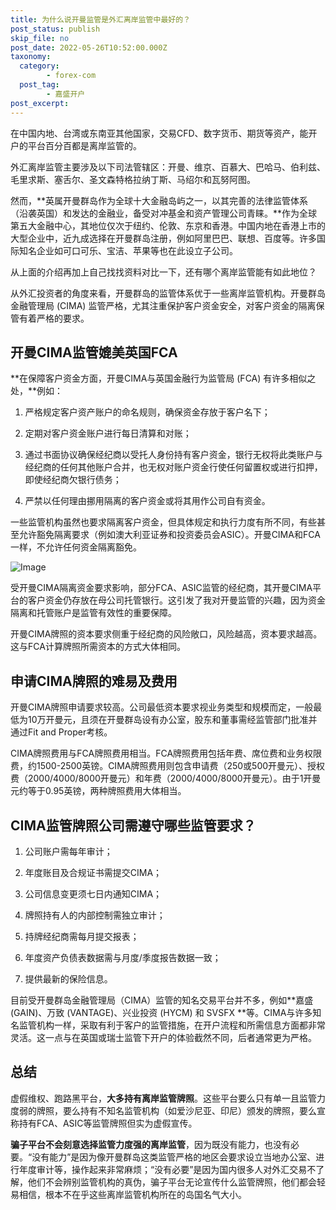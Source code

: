 ```yaml
---
title: 为什么说开曼监管是外汇离岸监管中最好的？
post_status: publish
skip_file: no
post_date: 2022-05-26T10:52:00.000Z
taxonomy:
  category:
        - forex-com
  post_tag:
        - 嘉盛开户
post_excerpt: 
---
```

在中国内地、台湾或东南亚其他国家，交易CFD、数字货币、期货等资产，能开户的平台百分百都是离岸监管的。

外汇离岸监管主要涉及以下司法管辖区：开曼、维京、百慕大、巴哈马、伯利兹、毛里求斯、塞舌尔、圣文森特格拉纳丁斯、马绍尔和瓦努阿图。

然而，**英属开曼群岛作为全球十大金融岛屿之一，以其完善的法律监管体系（沿袭英国）和发达的金融业，备受对冲基金和资产管理公司青睐。**作为全球第五大金融中心，其地位仅次于纽约、伦敦、东京和香港。中国内地在香港上市的大型企业中，近九成选择在开曼群岛注册，例如阿里巴巴、联想、百度等。许多国际知名企业如可口可乐、宝洁、苹果等也在此设立子公司。

从上面的介绍再加上自己找找资料对比一下，还有哪个离岸监管能有如此地位？

从外汇投资者的角度来看，开曼群岛的监管体系优于一些离岸监管机构。开曼群岛金融管理局 (CIMA) 监管严格，尤其注重保护客户资金安全，对客户资金的隔离保管有着严格的要求。

## 开曼CIMA监管媲美英国FCA

**在保障客户资金方面，开曼CIMA与英国金融行为监管局 (FCA) 有许多相似之处，**例如：

1. 严格规定客户资产账户的命名规则，确保资金存放于客户名下；

1. 定期对客户资金账户进行每日清算和对账；

1. 通过书面协议确保经纪商以受托人身份持有客户资金，银行无权将此类账户与经纪商的任何其他账户合并，也无权对账户资金行使任何留置权或进行扣押，即使经纪商欠银行债务；

1. 严禁以任何理由挪用隔离的客户资金或将其用作公司自有资金。

一些监管机构虽然也要求隔离客户资金，但具体规定和执行力度有所不同，有些甚至允许豁免隔离要求（例如澳大利亚证券和投资委员会ASIC）。开曼CIMA和FCA一样，不允许任何资金隔离豁免。

![Image](https://prod-files-secure.s3.us-west-2.amazonaws.com/39ed1227-6d7d-4570-be36-9ccd4a2c4241/bd849744-3fcb-4a37-8312-357962c8f065/image.png?X-Amz-Algorithm=AWS4-HMAC-SHA256&X-Amz-Content-Sha256=UNSIGNED-PAYLOAD&X-Amz-Credential=ASIAZI2LB466WKW2P42E%2F20250215%2Fus-west-2%2Fs3%2Faws4_request&X-Amz-Date=20250215T101347Z&X-Amz-Expires=3600&X-Amz-Security-Token=IQoJb3JpZ2luX2VjEBoaCXVzLXdlc3QtMiJIMEYCIQD4O%2BAdmjsk5OT0x8azIOcyjWDJripmDCRW4wqh%2BiAeewIhAMBFamBOyNf4LMEav%2BCpNBVdqAqUXn4z5sj1nVZ9ig7oKv8DCEMQABoMNjM3NDIzMTgzODA1Igw3Y3ooGeIiUhxnua0q3APK1lWSitrUZRix%2BFrd8DJfrSi7MR41JkW7eVy%2B%2FKMzpiFclDfVWQA8pi%2FUIMVMYAC1rozPoCSbsY16xHte%2BMuzbI2j%2Fa6EvkspzwVZQ%2BCbhNgUBN%2F0xPE%2B9VtUASAFnJENSH0xnqoEhmTq9fXf5Xjlgv%2B2dVF9Lh%2BcLPz7o9i9POkf6FzyAcnlYedO6Ifot%2FlzqS1WG%2BX7Bs%2F%2BZfABKrSFsjd%2F%2BZePoZugc6%2F6x7tjRc%2BDm2RgLi94hdwMveLcwsryzrnRQ3MDlPTol2TGqgVZZIaDNm6H1u9GUbac0IxbiNm8i1mQMNZ%2BfqiJ4wj4NzRqjWx%2FdMyDPk0fnnce3M6UtkRThz9YGVXCs6raSNfcsjK%2Ftwrv25YUrwphym0TCleA8oH%2F9R3KGBOkGmfqCqBqoz4H5wryEoukaXLCyNwrVompd6d61vApRcqtN%2BA7nEA17n4OsKQ3L8DbtuuaYp%2FoGRR569D7YDpnGieML2EUqQ3wMCFPARjeNiF3J3QtcpqGZZ86zRHuKv50D9Ki6gNZFUhb%2FV0E5ppin92QHwh6CzXw0qQX0V7Qr%2FC%2BG38cagl7dDZZXkxU9uMb17oNsw5xjb%2FmjKShG6c6liTqnsPDE7AXWr5Z9kHbuzwesTDlvcG9BjqkAQOEm3Qp7Y%2FUUwOMh%2B3zn8wMp%2BR67zjrv8m%2Bzb19oA8K1f%2FhTqkztthIZl64uDelIBuvLtJTCY7Y7gqSI2DRBvGxfb3sAfRtaF5g%2FekIFJQK0DTyLIJ53okIxpv4ZixGmWieoRZuXnw%2FO%2Ba5XL77wFaG7XO%2BLdBRnYgGvGI6CJ5xS%2B7qsf00AV9fUJEyHnFrYF0HAoJ0hhiBILq2AqBtbrcYhHlS&X-Amz-Signature=2117df5f4032ce129bfa4197cd570d485c76e304f07688049c930c4425b5a65e&X-Amz-SignedHeaders=host&x-id=GetObject)

受开曼CIMA隔离资金要求影响，部分FCA、ASIC监管的经纪商，其开曼CIMA平台的客户资金仍存放在母公司托管银行。这引发了我对开曼监管的兴趣，因为资金隔离和托管账户是监管有效性的重要保障。

开曼CIMA牌照的资本要求侧重于经纪商的风险敞口，风险越高，资本要求越高。这与FCA计算牌照所需资本的方式大体相同。

## **申请CIMA牌照的难易及费用**

开曼CIMA牌照申请要求较高。公司最低资本要求视业务类型和规模而定，一般最低为10万开曼元，且须在开曼群岛设有办公室，股东和董事需经监管部门批准并通过Fit and Proper考核。

CIMA牌照费用与FCA牌照费用相当。FCA牌照费用包括年费、席位费和业务权限费，约1500-2500英镑。CIMA牌照费用则包含申请费（250或500开曼元）、授权费（2000/4000/8000开曼元）和年费（2000/4000/8000开曼元）。由于1开曼元约等于0.95英镑，两种牌照费用大体相当。

## CIMA监管牌照公司需遵守哪些监管要求？

1. 公司账户需每年审计；

1. 年度账目及合规证书需提交CIMA；

1. 公司信息变更须七日内通知CIMA；

1. 牌照持有人的内部控制需独立审计；

1. 持牌经纪商需每月提交报表；

1. 年度资产负债表数据需与月度/季度报告数据一致；

1. 提供最新的保险信息。

目前受开曼群岛金融管理局（CIMA）监管的知名交易平台并不多，例如**嘉盛 (GAIN)、万致 (VANTAGE)、兴业投资 (HYCM) 和 SVSFX **等。CIMA与许多知名监管机构一样，采取有利于客户的监管措施，在开户流程和所需信息方面都非常灵活。这一点与在英国或瑞士监管下开户的体验截然不同，后者通常更为严格。

## 总结

虚假维权、跑路黑平台，**大多持有离岸监管牌照**。这些平台要么只有单一且监管力度弱的牌照，要么持有不知名监管机构（如爱沙尼亚、印尼）颁发的牌照，要么宣称持有FCA、ASIC等监管牌照但实为虚假宣传。

**骗子平台不会刻意选择监管力度强的离岸监管**，因为既没有能力，也没有必要。“没有能力”是因为像开曼群岛这类监管严格的地区会要求设立当地办公室、进行年度审计等，操作起来非常麻烦；“没有必要”是因为国内很多人对外汇交易不了解，他们不会辨别监管机构的真伪，骗子平台无论宣传什么监管牌照，他们都会轻易相信，根本不在乎这些离岸监管机构所在的岛国名气大小。